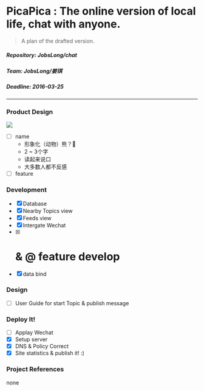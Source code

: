 # PicaPica : The online version of local life, chat with anyone.

> A plan of the drafted version.

##### Repository: JobsLong/chat
##### Team: JobsLong/姜琪
##### Deadline: 2016-03-25

***

### Product Design

![](http://7xrkvy.dl1.z0.glb.clouddn.com/16-3-27/91855478.jpg)

* [ ] name
  * 形象化（动物）熊？🐻
  * 2 ~ 3个字
  * 读起来说口
  * 大多数人都不反感
* [ ] feature

### Development

* [x] Database
* [x] Nearby Topics view
* [x] Feeds view
* [x] Intergate Wechat
* [x] # & @ feature develop
* [x] data bind

### Design

* [ ] User Guide for start Topic & publish message

### Deploy It!

* [ ] Applay Wechat
* [x] Setup server
* [x] DNS & Policy Correct
* [x] Site statistics & publish it! :)

### Project References

none
